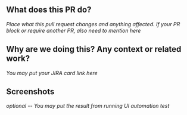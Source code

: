 ## What does this PR do?
_Place what this pull request changes and anything affected. If your PR block or require another PR, also need to mention here_

## Why are we doing this? Any context or related work?
_You may put your JIRA card link here_

## Screenshots
_optional -- You may put the result from running UI automation test_
